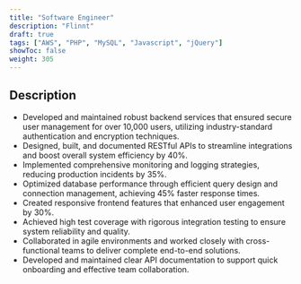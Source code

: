 ```yaml
---
title: "Software Engineer"
description: "Flinnt"
draft: true
tags: ["AWS", "PHP", "MySQL", "Javascript", "jQuery"]
showToc: false
weight: 305
---
```


## Description

- Developed and maintained robust backend services that ensured secure user management for over 10,000 users, utilizing industry-standard authentication and encryption techniques.
- Designed, built, and documented RESTful APIs to streamline integrations and boost overall system efficiency by 40%.
- Implemented comprehensive monitoring and logging strategies, reducing production incidents by 35%.
- Optimized database performance through efficient query design and connection management, achieving 45% faster response times.
- Created responsive frontend features that enhanced user engagement by 30%.
- Achieved high test coverage with rigorous integration testing to ensure system reliability and quality.
- Collaborated in agile environments and worked closely with cross-functional teams to deliver complete end-to-end solutions.
- Developed and maintained clear API documentation to support quick onboarding and effective team collaboration.
